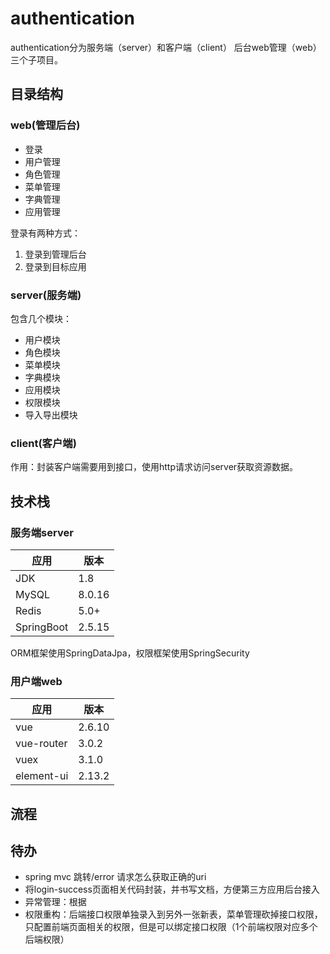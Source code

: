 # authentication
authentication分为服务端（server）和客户端（client） 后台web管理（web）三个子项目。
## 目录结构
### web(管理后台)
+ 登录
+ 用户管理
+ 角色管理
+ 菜单管理
+ 字典管理
+ 应用管理

登录有两种方式：
1. 登录到管理后台
2. 登录到目标应用

### server(服务端)
包含几个模块：
+ 用户模块
+ 角色模块
+ 菜单模块
+ 字典模块
+ 应用模块
+ 权限模块
+ 导入导出模块
### client(客户端)
作用：封装客户端需要用到接口，使用http请求访问server获取资源数据。

## 技术栈
### 服务端server
| 应用         | 版本     |
|------------|--------|
| JDK        | 1.8    |
| MySQL      | 8.0.16 |
| Redis      | 5.0+   |
| SpringBoot | 2.5.15 |

ORM框架使用SpringDataJpa，权限框架使用SpringSecurity

### 用户端web
| 应用          | 版本     |
|-------------|--------|
| vue         | 2.6.10 |
| vue-router  | 3.0.2  |
| vuex        | 3.1.0  |
| element-ui  | 2.13.2 |


## 流程

## 待办
+ spring mvc 跳转/error 请求怎么获取正确的uri
+ 将login-success页面相关代码封装，并书写文档，方便第三方应用后台接入
+ 异常管理：根据
+ 权限重构：后端接口权限单独录入到另外一张新表，菜单管理砍掉接口权限，只配置前端页面相关的权限，但是可以绑定接口权限（1个前端权限对应多个后端权限）
